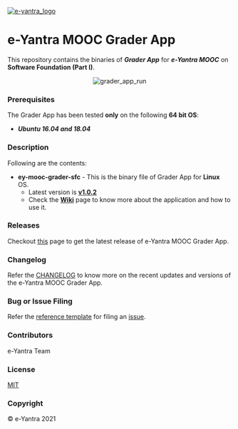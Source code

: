 [![e-yantra_logo](http://mooc.e-yantra.org/img/eYantra_logo.svg)](http://www.e-yantra.org/)

# e-Yantra MOOC Grader App

This repository contains the binaries of ***Grader App*** for ***e-Yantra MOOC*** on **Software Foundation (Part I)**.



<center><img src="https://raw.githubusercontent.com/kalindkaria/typora-md-assets/master/sfc_part1_mooc/assets/ey_mooc_grader_app/grader_app_run.png" alt="grader_app_run"/></center>



### Prerequisites

The Grader App has been tested **only** on the following **64 bit OS**:

- ***Ubuntu 16.04 and 18.04***



### Description

Following are the contents:

- **ey-mooc-grader-sfc** - This is the binary file of Grader App for **Linux** OS.
  - Latest version is **[v1.0.2](https://github.com/eyantra/ey-mooc-grader-releases/releases/tag/v1.0.2-sfc)**
  - Check the **[Wiki](https://github.com/eyantra/ey-mooc-grader-releases/wiki)** page to know more about the application and how to use it.



### Releases

Checkout [this](https://github.com/eyantra/ey-mooc-grader-releases/releases/latest) page to get the latest release of e-Yantra MOOC Grader App.



### Changelog

Refer the [CHANGELOG](CHANGELOG.md) to know more on the recent updates and versions of the e-Yantra MOOC Grader App.



### Bug or Issue Filing

Refer the [reference template](https://github.com/eyantra/ey-mooc-grader-releases/blob/sfc/.github/ISSUE_TEMPLATE/bug_report.md) for filing an [issue](https://github.com/eyantra/ey-mooc-grader-releases/issues).



### Contributors

e-Yantra Team



### License

[MIT](LICENSE)



### Copyright

&copy; e-Yantra 2021


